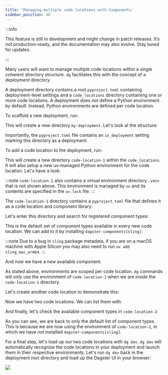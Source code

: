 ```yaml
---
title: 'Managing multiple code locations with Components'
sidebar_position: 40
---
```


:::info

This feature is still in development and might change in patch releases. It’s not production-ready, and the documentation may also evolve. Stay tuned for updates.

:::

Many users will want to manage multiple code locations within a single coherent
directory structure. `dg` facilitates this with the concept of a _deployment_
directory.

A deployment directory contains a root `pyproject.toml` containing
deployment-level settings and a `code_locations` directory containing one or
more code locations. A deployment does _not_ define a Python environment by
default. Instead, Python environments are defined per code location.

To scaffold a new deployment, run:

<CliInvocationExample path="docs_beta_snippets/docs_beta_snippets/guides/components/deployments/1-deployment-scaffold.txt" />


This will create a new directory `my-deployment`. Let's look at the structure:


<CliInvocationExample path="docs_beta_snippets/docs_beta_snippets/guides/components/deployments/2-tree.txt" />


Importantly, the `pyproject.toml` file contains an `is_deployment` setting
marking this directory as a deployment:

<CodeExample path="docs_beta_snippets/docs_beta_snippets/guides/components/deployments/3-pyproject.toml" language="TOML" title="my-deployment/pyproject.toml" />

To add a code location to the deployment, run:

<CliInvocationExample path="docs_beta_snippets/docs_beta_snippets/guides/components/deployments/4-code-location-scaffold.txt" />


This will create a new directory `code-location-1` within the `code_locations`.
It will also setup a new uv-managed Python environment for the code location. Let's have a look:


<CliInvocationExample path="docs_beta_snippets/docs_beta_snippets/guides/components/deployments/5-tree.txt" />



:::note
`code-location-1` also contains a virtual environment directory `.venv` that is
not shown above. This environment is managed by `uv` and its contents are
specified in the `uv.lock` file.
:::

The `code-location-1` directory contains a `pyproject.toml` file that defines
it as a code location and component library:

<CodeExample path="docs_beta_snippets/docs_beta_snippets/guides/components/deployments/6-code-location-pyproject.toml" language="TOML" title="my-deployment/code_locations/code-location-1/pyproject.toml" />


Let's enter this directory and search for registered component types:


<CliInvocationExample path="docs_beta_snippets/docs_beta_snippets/guides/components/deployments/7-component-type-list.txt"  />


This is the default set of component types available in every new code
location. We can add to it by installing `dagster-components[sling]`:

<CliInvocationExample contents="uv add 'dagster-components[sling]'" />

:::note
Due to a bug in `sling` package metadata, if you are on a macOS machine with
Apple Silicon you may also need to run `uv add sling_mac_arm64`.
:::

And now we have a new available component:

<CliInvocationExample path="docs_beta_snippets/docs_beta_snippets/guides/components/deployments/8-component-type-list.txt"  />


As stated above, environments are scoped per code location.  `dg` commands will
only use the environment of `code-location-1` when we are inside the
`code-location-1` directory.

Let's create another code location to demonstrate this:

<CliInvocationExample path="docs_beta_snippets/docs_beta_snippets/guides/components/deployments/9-code-location-scaffold.txt"  />


Now we have two code locations. We can list them with:

<CliInvocationExample path="docs_beta_snippets/docs_beta_snippets/guides/components/deployments/10-code-location-list.txt"  />



And finally, let's check the available component types in `code-location-2`:

<CliInvocationExample path="docs_beta_snippets/docs_beta_snippets/guides/components/deployments/11-component-type-list.txt"  />



As you can see, we are back to only the default list of component types. This
is because we are now using the environment of `code-location-2`, in which we
have not installed `dagster-components[sling]`.

For a final step, let's load up our two code locations with `dg dev`. `dg dev`
will automatically recognize the code locations in your deployment and launch
them in their respective environments. Let's run `dg dev` back in the
deployment root directory and load up the Dagster UI in your browser:

<CliInvocationExample contents="cd ../.. && dg dev" />

![](/images/guides/build/projects-and-components/setting-up-a-deployment/two-code-locations.png)
